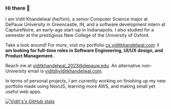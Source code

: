 ### Hi there 👋

I am Vidit Khandelwal (he/him), a senior Computer Science major at DePauw University in Greencastle, IN, and a software development intern at CaptureNoire, an early-age start-up in Indianapolis. I also studied for a semester at the prestigious New College of the University of Oxford.

Take a look around! For more, visit my portfolio [cs.viditkhandelwal.com](https://cs.viditkhandelwal.com). **I am looking for full-time roles in Software Engineering, UI/UX design, and Product Management.**

Reach me at [viditkhandelwal_2023@depauw.edu](mailto:viditkhandelwal_2023@depauw.edu). An alternative non-University email is [vidit@viditkhandelwal.com](mailto:vidit@viditkhandelwal.com).

In terms of personal projects, I am currently working on finishing up my new portfolio made using NextJS, learning more AWS, and making small yet useful web apps. 

[![Vidit's's GitHub stats](https://github-readme-stats.vercel.app/api?username=csvidit&count_private=true&theme=radical)]()

<!-- [![Top Langs](https://github-readme-stats.vercel.app/api/top-langs/?username=csvidit&layout=compact&theme=radical)]() -->

<!--
**csvidit/csvidit** is a ✨ _special_ ✨ repository because its `README.md` (this file) appears on your GitHub profile.

Here are some ideas to get you started:

- 🔭 I’m currently working on ...
- 🌱 I’m currently learning ...
- 👯 I’m looking to collaborate on ...
- 🤔 I’m looking for help with ...
- 💬 Ask me about ...
- 📫 How to reach me: ...
- 😄 Pronouns: ...
- ⚡ Fun fact: ...
-->
